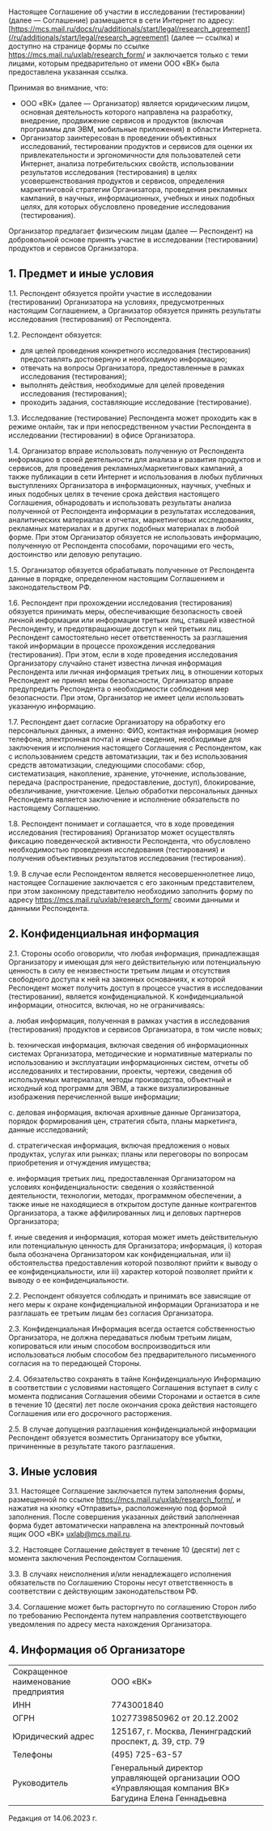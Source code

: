 Настоящее Соглашение об участии в исследовании (тестировании) (далее — Соглашение) размещается в сети Интернет по адресу: [https://mcs.mail.ru/docs/ru/additionals/start/legal/research_agreement](/ru/additionals/start/legal/research_agreement) (далее — ссылка) и доступно на странице формы по ссылке https://mcs.mail.ru/uxlab/research_form/ и заключается только с теми лицами, которым предварительно от имени ООО «ВК» была предоставлена указанная ссылка.

Принимая во внимание, что:  

- ООО «ВК» (далее — Организатор) является юридическим лицом, основная деятельность которого направлена на разработку, внедрение, продвижение сервисов и продуктов (включая программы для ЭВМ, мобильные приложения) в области Интернета.
- Организатор заинтересован в проведении объективных исследований, тестировании продуктов и сервисов для оценки их привлекательности и эргономичности для пользователей сети Интернет, анализа потребительских свойств, использовании результатов исследования (тестирования) в целях усовершенствования продуктов и сервисов, определения маркетинговой стратегии Организатора, проведения рекламных кампаний, в научных, информационных, учебных и иных подобных целях, для которых обусловлено проведение исследования (тестирования).

Организатор предлагает физическим лицам (далее — Респондент) на добровольной основе принять участие в исследовании (тестировании) продуктов и сервисов Организатора.

## 1. Предмет и иные условия

1.1. Респондент обязуется пройти участие в исследовании (тестировании) Организатора на условиях, предусмотренных настоящим Соглашением, а Организатор обязуется принять результаты исследования (тестирования) от Респондента.

1.2. Респондент обязуется:  

- для целей проведения конкретного исследования (тестирования) предоставлять достоверную и необходимую информацию;
- отвечать на вопросы Организатора, предоставленные в рамках исследования (тестирования);
- выполнять действия, необходимые для целей проведения исследования (тестирования);
- проходить задания, составляющие исследование (тестирование).

1.3. Исследование (тестирование) Респондента может проходить как в режиме онлайн, так и при непосредственном участии Респондента в исследовании (тестировании) в офисе Организатора.  

1.4. Организатор вправе использовать полученную от Респондента информацию в своей деятельности для анализа и развития продуктов и сервисов, для проведения рекламных/маркетинговых кампаний, а также публикации в сети Интернет и использования в любых публичных выступлениях Организатора в информационных, научных, учебных и иных подобных целях в течение срока действия настоящего Соглашения, обнародовать и использовать результаты анализа полученной от Респондента информации в результатах исследования, аналитических материалах и отчетах, маркетинговых исследованиях, рекламных материалах и в других подобных материалах в любой форме. При этом Организатор обязуется не использовать информацию, полученную от Респондента способами, порочащими его честь, достоинство или деловую репутацию.

1.5. Организатор обязуется обрабатывать полученные от Респондента данные в порядке, определенном настоящим Соглашением и законодательством РФ.

1.6. Респондент при прохождении исследования (тестирования) обязуется принимать меры, обеспечивающие безопасность своей личной информации или информации третьих лиц, ставшей известной Респонденту, и предотвращающие доступ к ней третьих лиц. Респондент самостоятельно несет ответственность за разглашения такой информации в процессе прохождения исследования (тестирования). При этом, если в ходе проведения исследования Организатору случайно станет известна личная информация Респондента или личная информация третьих лиц, в отношении которых Респондент не принял меры безопасности, Организатор вправе предупредить Респондента о необходимости соблюдения мер безопасности. При этом, Организатор не имеет цели использовать указанную информацию.  

1.7. Респондент дает согласие Организатору на обработку его персональных данных, а именно: ФИО, контактная информация (номер телефона, электронная почта) и иные сведения, необходимые для заключения  и исполнения настоящего Соглашения с Респондентом, как с использованием средств автоматизации, так и без использования средств автоматизации, следующими способами: сбор, систематизация, накопление, хранение, уточнение, использование, передача (распространение, предоставление, доступ), блокирование, обезличивание, уничтожение. Целью обработки персональных данных Респондента является заключение и исполнение обязательств по настоящему Соглашению.

1.8. Респондент понимает и соглашается, что в ходе проведения исследования (тестирования) Организатор может осуществлять фиксацию поведенческой активности Респондента, что обусловлено необходимостью проведения исследования (тестирования) и получения объективных результатов исследования (тестирования).

1.9. В случае если Респондентом является несовершеннолетнее лицо, настоящее Соглашение заключается с его законным представителем, при этом законному представителю необходимо заполнить форму по адресу https://mcs.mail.ru/uxlab/research_form/ своими данными и данными Респондента.

## 2. Конфиденциальная информация

2.1. Стороны особо оговорили, что любая информация, принадлежащая Организатору и имеющая для него действительную или потенциальную ценность в силу ее неизвестности третьим лицам и отсутствия свободного доступа к ней на законных основаниях, к которой Респондент может получить доступ в процессе участия в исследовании (тестировании), является конфиденциальной. К конфиденциальной информации, относится, включая, но не ограничиваясь:

a. любая информация, полученная в рамках участия в исследования (тестирования) продуктов и сервисов Организатора, в том числе новых;

b. техническая информация, включая сведения об информационных системах Организатора, методические и нормативные материалы по использованию и эксплуатации информационных систем, отчеты об исследованиях и тестировании, проекты, чертежи, сведения об используемых материалах, методы производства, объектный и исходный код программ для ЭВМ, а также визуализированные изображения перечисленной выше информации;

c. деловая информация, включая архивные данные Организатора, порядок формирования цен, стратегия сбыта, планы маркетинга, данные исследований;

d. стратегическая информация, включая предложения о новых продуктах, услугах или рынках; планы или переговоры по вопросам приобретения и отчуждения имущества;

e. информация третьих лиц, предоставленная Организатором на условиях конфиденциальности: сведения о хозяйственной деятельности, технологии, методах, программном обеспечении, а также иные не находящиеся в открытом доступе данные контрагентов Организатора, а также аффилированных лиц и деловых партнеров Организатора;

f. иные сведения и информация, которая может иметь действительную или потенциальную ценность для Организатора; информация, i) которая была обозначена Организатором как конфиденциальная, или ii) обстоятельства предоставления которой позволяют прийти к выводу о ее конфиденциальности, или iii) характер которой позволяет прийти к выводу о ее конфиденциальности.

2.2. Респондент обязуется соблюдать и принимать все зависящие от него меры к охране конфиденциальной информации Организатора и не разглашать ее третьим лицам без согласия Организатора.

2.3. Конфиденциальная Информация всегда остается собственностью Организатора, не должна передаваться любым третьим лицам, копироваться или иным способом воспроизводиться или использоваться любым способом без предварительного письменного согласия на то передающей Стороны.

2.4. Обязательство сохранять в тайне Конфиденциальную Информацию в соответствии с условиями настоящего Соглашения вступает в силу с момента подписания Соглашения обеими Сторонами и остается в силе в течение 10 (десяти) лет после окончания срока действия настоящего Соглашения или его досрочного расторжения.

2.5. В случае допущения разглашения конфиденциальной информации Респондент обязуется возместить Организатору все убытки, причиненные в результате такого разглашения.

## 3. Иные условия

3.1. Настоящее Соглашение заключается путем заполнения формы, размещенной по ссылке https://mcs.mail.ru/uxlab/research_form/, и нажатия на кнопку «Отправить», расположенную под формой заполнения. После совершения указанных действий заполненная форма будет автоматически направлена на электронный почтовый ящик ООО «ВК» uxlab@mcs.mail.ru.

3.2. Настоящее Соглашение действует в течение 10 (десяти) лет с момента заключения Респондентом Соглашения.

3.3. В случаях неисполнения и/или ненадлежащего исполнения обязательств по Соглашению Стороны несут ответственность в соответствии с действующим законодательством РФ.

3.4. Соглашение может быть расторгнуто по соглашению Сторон либо по требованию Респондента путем направления соответствующего уведомления по адресу места нахождения Организатора.

## 4. Информация об Организаторе

| | |
| --- | --- |
| Сокращенное наименование предприятия | ООО «ВК»                                                                        |
| ИНН                                  | 7743001840                                                                      |
| ОГРН                                 | 1027739850962 от 20.12.2002                                                     |
| Юридический адрес                    | 125167, г. Москва, Ленинградский проспект, д. 39, стр. 79                       |
| Телефоны                             | (495) 725-63-57                                                                 |
| Руководитель                         | Генеральный директор управляющей организации ООО «Управляющая компания ВК»<br>Багудина Елена Геннадьевна |

Редакция от 14.06.2023 г.
